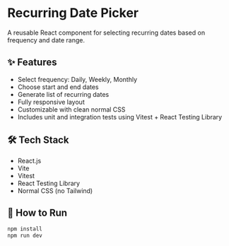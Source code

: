 # Recurring Date Picker

A reusable React component for selecting recurring dates based on frequency and date range.

## ✨ Features

- Select frequency: Daily, Weekly, Monthly  
- Choose start and end dates  
- Generate list of recurring dates  
- Fully responsive layout  
- Customizable with clean normal CSS  
- Includes unit and integration tests using Vitest + React Testing Library

## 🛠 Tech Stack

- React.js  
- Vite  
- Vitest  
- React Testing Library  
- Normal CSS (no Tailwind)

## 🚀 How to Run

```bash
npm install  
npm run dev
